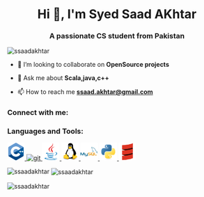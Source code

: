 <h1 align="center">Hi 👋, I'm Syed Saad AKhtar</h1>
<h3 align="center">A passionate CS student from Pakistan</h3>

<p align="left"> <img src="https://komarev.com/ghpvc/?username=ssaadakhtar&label=Profile%20views&color=0e75b6&style=flat" alt="ssaadakhtar" /> </p>

- 👯 I’m looking to collaborate on **OpenSource projects**

- 💬 Ask me about **Scala,java,c++**

- 📫 How to reach me **ssaad.akhtar@gmail.com**

<h3 align="left">Connect with me:</h3>
<p align="left">
</p>

<h3 align="left">Languages and Tools:</h3>
<p align="left"> <a href="https://www.w3schools.com/cpp/" target="_blank" rel="noreferrer"> <img src="https://raw.githubusercontent.com/devicons/devicon/master/icons/cplusplus/cplusplus-original.svg" alt="cplusplus" width="40" height="40"/> </a> <a href="https://git-scm.com/" target="_blank" rel="noreferrer"> <img src="https://www.vectorlogo.zone/logos/git-scm/git-scm-icon.svg" alt="git" width="40" height="40"/> </a> <a href="https://www.java.com" target="_blank" rel="noreferrer"> <img src="https://raw.githubusercontent.com/devicons/devicon/master/icons/java/java-original.svg" alt="java" width="40" height="40"/> </a> <a href="https://www.linux.org/" target="_blank" rel="noreferrer"> <img src="https://raw.githubusercontent.com/devicons/devicon/master/icons/linux/linux-original.svg" alt="linux" width="40" height="40"/> </a> <a href="https://www.mysql.com/" target="_blank" rel="noreferrer"> <img src="https://raw.githubusercontent.com/devicons/devicon/master/icons/mysql/mysql-original-wordmark.svg" alt="mysql" width="40" height="40"/> </a> <a href="https://www.python.org" target="_blank" rel="noreferrer"> <img src="https://raw.githubusercontent.com/devicons/devicon/master/icons/python/python-original.svg" alt="python" width="40" height="40"/> </a> <a href="https://www.scala-lang.org" target="_blank" rel="noreferrer"> <img src="https://raw.githubusercontent.com/devicons/devicon/master/icons/scala/scala-original.svg" alt="scala" width="40" height="40"/> </a> </p>

<p><img align="left" src="https://github-readme-stats.vercel.app/api/top-langs?username=ssaadakhtar&show_icons=true&locale=en&layout=compact" alt="ssaadakhtar" /></p>

<p>&nbsp;<img align="center" src="https://github-readme-stats.vercel.app/api?username=ssaadakhtar&show_icons=true&locale=en" alt="ssaadakhtar" /></p>

<p><img align="center" src="https://github-readme-streak-stats.herokuapp.com/?user=ssaadakhtar&" alt="ssaadakhtar" /></p>

